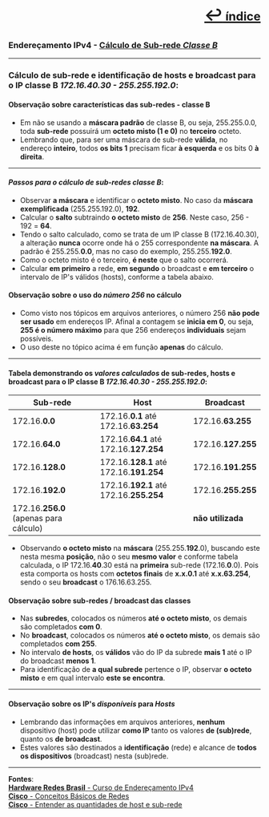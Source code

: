 [<p style="text-align:right; font-weight: 710;font-size: 1.5em; margin-right:0;">↩︎<span style="font-size: .75em"> índice</span></p>](readme.md)
---
### Endereçamento IPv4 - [Cálculo de Sub-rede ***Classe B***](https://www.youtube.com/watch?v=X9desSE4lnk&list=PLAp37wMSBouCU49LV0qFbItufigjYk-sp&index=12)
---

### Cálculo de sub-rede e identificação de hosts e broadcast para o IP classe B ***172.16.40.30 - 255.255.192.0***:

#### Observação sobre características das sub-redes - classe B
* Em não se usando a **máscara padrão** de classe B, ou seja, 255.255.0.0, toda **sub-rede** possuirá um **octeto misto (1 e 0)** no **terceiro** octeto.
* Lembrando que, para ser uma máscara de sub-rede **válida**, no endereço **inteiro**, todos **os bits 1** precisam ficar **à esquerda** e os bits 0 **à direita**.

---
#### ***Passos para o cálculo de sub-redes classe B***:
* Observar **a máscara** e identificar o **octeto misto**. No caso da **máscara exemplificada** (255.255.192.0), **192**.
* Calcular o **salto** subtraindo **o octeto misto** de **256**. Neste caso, 256 - 192 = **64**.
* Tendo o salto calculado, como se trata de um IP classe B (172.16.40.30), a alteração **nunca** ocorre onde há o 255 correspondente **na máscara**. A padrão é 255.255.**0.0**, mas no caso do exemplo, 255.255.**192.0**.
* Como o octeto misto é o terceiro, **é neste** que o salto ocorrerá. 
* Calcular **em primeiro** a rede, **em segundo** o broadcast e **em terceiro** o intervalo de IP's válidos (hosts), conforme a tabela abaixo.

#### Observação sobre o uso do ***número 256*** no cálculo
* Como visto nos tópicos em arquivos anteriores, o número 256 **não pode ser usado** em endereços IP. Afinal a contagem se **inicia em 0**, ou seja, **255 é o número máximo** para que 256 endereços **individuais** sejam possíveis.
* O uso deste no tópico acima é em função **apenas** do cálculo.

---
#### Tabela demonstrando os ***valores calculados*** de sub-redes, hosts e broadcast para o IP classe B ***172.16.40.30 - 255.255.192.0***:

| Sub-rede | Host | Broadcast |
| --- | --- | --- |
| 172.16.**0.0** | 172.16.**0.1** até 172.16.**63.254**| 172.16.**63.255** |
| 172.16.**64.0** | 172.16.**64.1** até 172.16.**127.254** | 172.16.**127.255** |
| 172.16.**128.0** | 172.16.**128.1** até 172.16.**191.254** | 172.16.**191.255** |
| 172.16.**192.0** | 172.16.**192.1** até 172.16.**255.254** | 172.16.**255.255** |
| 172.16.**256.0**  (apenas para cálculo)|  | **não utilizada** |

* Observando **o octeto misto** na **máscara** (255.255.**192**.0), buscando este nesta mesma **posição**, não o seu **mesmo valor** e conforme tabela calculada, o IP 172.16.**40**.30 está na **primeira** sub-rede (172.16.**0**.0). Pois esta comporta os hosts com **octetos finais** de  **x.x.0.1** até **x.x.63.254**, sendo o seu **broadcast** o 176.16.63.255.

#### Observação sobre sub-redes / broadcast das classes
* Nas **subredes**, colocados os números **até o octeto misto**, os demais são completados **com 0**.
* No **broadcast**, colocados os números **até o octeto misto**, os demais são completados **com 255**.
* No intervalo **de hosts**, os **válidos** vão do IP da subrede **mais 1** até o IP do broadcast **menos 1**.
* Para identificação de **a qual subrede** pertence o IP, observar **o octeto misto** e em qual intervalo **este se encontra**.

---
#### Observação sobre os IP's ***disponíveis*** para ***Hosts***
* Lembrando das informações em arquivos anteriores, **nenhum** dispositivo (host) pode utilizar **como IP** tanto os valores **de (sub)rede**, quanto os **de broadcast**.
* Estes valores são destinados a **identificação** (rede) e alcance de **todos os dispositivos** (broadcast) nesta (sub)rede.

---		
**Fontes**:  
[**Hardware Redes Brasil** - Curso de Endereçamento IPv4](https://www.youtube.com/playlist?list=PLAp37wMSBouCU49LV0qFbItufigjYk-sp)  
[**Cisco** - Conceitos Básicos de Redes](https://www.netacad.com/pt/courses/networking-basics?courseLang=pt-BR)  
[**Cisco** - Entender as quantidades de host e sub-rede](https://www.cisco.com/c/pt_br/support/docs/ip/routing-information-protocol-rip/13790-8.html)  
